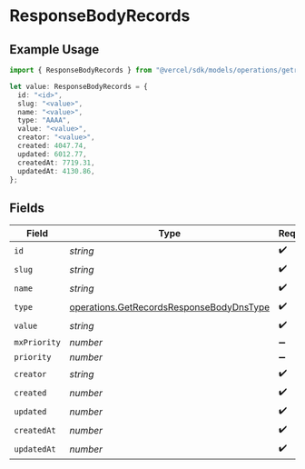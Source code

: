 # ResponseBodyRecords

## Example Usage

```typescript
import { ResponseBodyRecords } from "@vercel/sdk/models/operations/getrecords.js";

let value: ResponseBodyRecords = {
  id: "<id>",
  slug: "<value>",
  name: "<value>",
  type: "AAAA",
  value: "<value>",
  creator: "<value>",
  created: 4047.74,
  updated: 6012.77,
  createdAt: 7719.31,
  updatedAt: 4130.86,
};
```

## Fields

| Field                                                                                                | Type                                                                                                 | Required                                                                                             | Description                                                                                          |
| ---------------------------------------------------------------------------------------------------- | ---------------------------------------------------------------------------------------------------- | ---------------------------------------------------------------------------------------------------- | ---------------------------------------------------------------------------------------------------- |
| `id`                                                                                                 | *string*                                                                                             | :heavy_check_mark:                                                                                   | N/A                                                                                                  |
| `slug`                                                                                               | *string*                                                                                             | :heavy_check_mark:                                                                                   | N/A                                                                                                  |
| `name`                                                                                               | *string*                                                                                             | :heavy_check_mark:                                                                                   | N/A                                                                                                  |
| `type`                                                                                               | [operations.GetRecordsResponseBodyDnsType](../../models/operations/getrecordsresponsebodydnstype.md) | :heavy_check_mark:                                                                                   | N/A                                                                                                  |
| `value`                                                                                              | *string*                                                                                             | :heavy_check_mark:                                                                                   | N/A                                                                                                  |
| `mxPriority`                                                                                         | *number*                                                                                             | :heavy_minus_sign:                                                                                   | N/A                                                                                                  |
| `priority`                                                                                           | *number*                                                                                             | :heavy_minus_sign:                                                                                   | N/A                                                                                                  |
| `creator`                                                                                            | *string*                                                                                             | :heavy_check_mark:                                                                                   | N/A                                                                                                  |
| `created`                                                                                            | *number*                                                                                             | :heavy_check_mark:                                                                                   | N/A                                                                                                  |
| `updated`                                                                                            | *number*                                                                                             | :heavy_check_mark:                                                                                   | N/A                                                                                                  |
| `createdAt`                                                                                          | *number*                                                                                             | :heavy_check_mark:                                                                                   | N/A                                                                                                  |
| `updatedAt`                                                                                          | *number*                                                                                             | :heavy_check_mark:                                                                                   | N/A                                                                                                  |